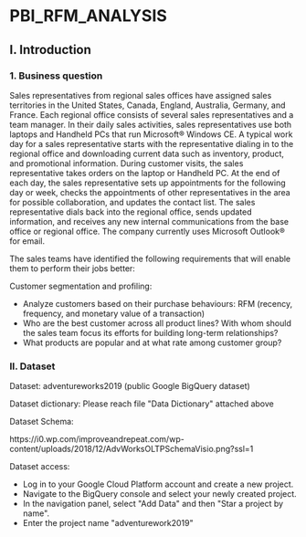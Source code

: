 # PBI_RFM_ANALYSIS

## I. Introduction
### 1. Business question
<p>Sales representatives from regional sales offices have assigned sales territories in the United States, Canada, England, Australia, Germany, and France. Each regional office consists of several sales representatives and a team manager. In their daily sales activities, sales representatives use both laptops and Handheld PCs that run Microsoft® Windows CE. A typical work day for a sales representative starts with the representative dialing in to the regional office and downloading current data such as inventory, product, and promotional information. During customer visits, the sales representative takes orders on the laptop or Handheld PC. At the end of each day, the sales representative sets up appointments for the following day or week, checks the appointments of other representatives in the area for possible collaboration, and updates the contact list. The sales representative dials back into the regional office, sends updated information, and receives any new internal communications from the base office or regional office. The company currently uses Microsoft Outlook® for email.</p>
<p>The sales teams have identified the following requirements that will enable them to perform their jobs better:</p>
<p>Customer segmentation and profiling:</p>
<ul>
  <li>Analyze customers based on their purchase behaviours: RFM (recency, frequency, and monetary value of a transaction)</li>
  <li>Who are the best customer across all product lines? With whom should the sales team focus its efforts for building long-term relationships?</li>
  <li>What products are popular and at what rate among customer group?</li>
</ul>

### II. Dataset

<p>Dataset: adventureworks2019 (public Google BigQuery dataset)</p>

<p>Dataset dictionary: Please reach file "Data Dictionary" attached above</p>

<p>Dataset Schema:</p>  https://i0.wp.com/improveandrepeat.com/wp-content/uploads/2018/12/AdvWorksOLTPSchemaVisio.png?ssl=1

<p>Dataset access:

- Log in to your Google Cloud Platform account and create a new project.
- Navigate to the BigQuery console and select your newly created project.
- In the navigation panel, select "Add Data" and then "Star a project by name".
- Enter the project name "adventurework2019"
